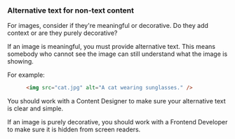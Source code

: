 ### Alternative text for non-text content

For images, consider if they're meaningful or decorative. Do they add context or are they purely decorative?

If an image is meaningful, you must provide alternative text. This means somebody who cannot see the image can still understand what the image is showing.

For example:
```html
      <img src="cat.jpg" alt="A cat wearing sunglasses." />
```

You should work with a Content Designer to make sure your alternative text is clear and simple.

If an image is purely decorative, you should work with a Frontend Developer to make sure it is hidden from screen readers.
